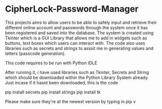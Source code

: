 # CipherLock-Password-Manager
This projects aims to allow users to be able to safely input and retrieve their different online account and passwords through the system once it has been registered and saved into the database. The system is created using Tkinter which is a GUI Library that allows me to add in widgets such as buttons, text boxes which users can interact with. The code also uses libraries such as secrets and strings to asssit me in generating values and letters (passcode generation). 

This code requires to be run with Python IDLE

After running it, i have used libraries such as Tkinter, Secrets and String which should be downloaded within the Python Library System already.
Just incase if it hasnt been downloaded, this is the code

pip install secrets
pip install strings
pip install tk

Please make sure they're at the newest version by typing in
pip v

